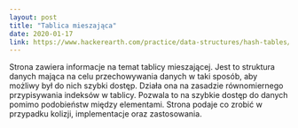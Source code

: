 ```yaml
---
layout: post
title: "Tablica mieszająca"
date: 2020-01-17
link: https://www.hackerearth.com/practice/data-structures/hash-tables/basics-of-hash-tables/tutorial/
---
```

Strona zawiera informacje na temat tablicy mieszającej. Jest to struktura danych mająca na celu przechowywania danych w taki sposób, aby możliwy był do nich szybki dostęp. Działa ona na zasadzie równomiernego przypisywania indeksów w tablicy. Pozwala to na szybkie dostęp do danych pomimo podobieństw między elementami. Strona podaje co zrobić w przypadku kolizji, implementacje oraz zastosowania. 
